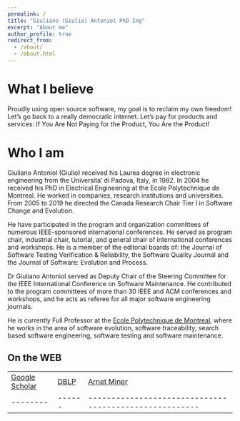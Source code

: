```yaml
---
permalink: /
title: "Giuliano (Giulio) Antoniol PhD Ing"
excerpt: "About me"
author_profile: true
redirect_from: 
  - /about/
  - /about.html
---
```



What I believe
======

Proudly using open source software, my goal is to reclaim my own freedom! Let’s go back to a really democratic internet. Let’s pay for products and services: If You Are Not Paying for the Product, You Are the Product!

Who I am 
======

Giuliano Antoniol (Giulio) received his Laurea degree in electronic engineering from the Universita’ di Padova, Italy, in 1982. In 2004 he received his PhD in Electrical Engineering at the Ecole Polytechnique de Montreal. He worked in companies, research institutions and universities. From 2005 to 2019 he directed the Canada Research Chair Tier I in Software Change and Evolution.

He have participated in the program and organization committees of numerous IEEE-sponsored international conferences. He served as program chair, industrial chair, tutorial, and general chair of international conferences and workshops. He is a member of the editorial boards of: the Journal of Software Testing Verification & Reliability, the Software Quality Journal and the Journal of Software: Evolution and Process.

Dr Giuliano Antoniol served as Deputy Chair of the Steering Committee for the IEEE International Conference on Software Maintenance. He contributed to the program committees of more than 30 IEEE and ACM conferences and workshops, and he acts as referee for all major software engineering journals.

He is currently Full Professor at the [Ecole Polytechnique de Montreal](https://www.polymtl.ca/), where he works in the area of software evolution, software traceability, search based software engineering, software testing and software maintenance.

On the WEB
------


|   |   |                     |
| --------         | ------ | ------------------------------------------------------ |
|  [Google Scholar](http://scholar.google.com/citations?user=136elhQAAAAJ&amp;hl=en)              |  [DBLP](http://www.informatik.uni-trier.de/~ley/db/indices/a-tree/a/Antoniol:Giuliano.html)    |     [Arnet Miner](https://aminer.org/profile/giuliano-antoniol/5440592fdabfae805a6b2c3d)                                                             |
| --------         | ------ | ------------------------------------------------------ |

